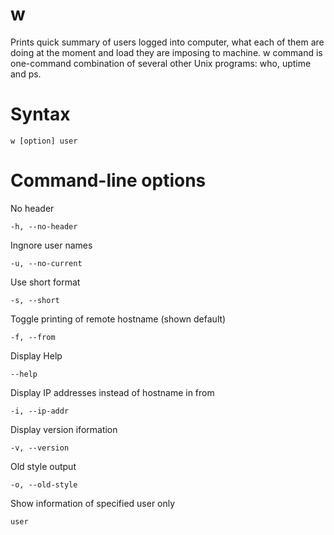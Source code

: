 # w

Prints quick summary of users logged into computer, what each of them are doing at the moment and load they are imposing to machine. w command is one-command combination of several other Unix programs: who, uptime and ps. 

# Syntax

    w [option] user

# Command-line options

No header

    -h, --no-header

Ingnore user names

    -u, --no-current

Use short format

    -s, --short

Toggle printing of remote hostname (shown default)

    -f, --from

Display Help

    --help

Display IP addresses instead of hostname in from

    -i, --ip-addr

Display version iformation

    -v, --version

Old style output

    -o, --old-style

Show information of specified user only

    user










